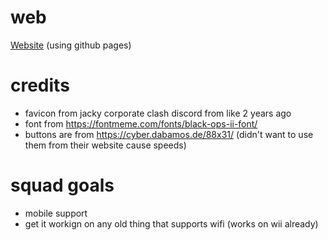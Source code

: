 # web
[Website](https://thunderzapper.xyz) (using github pages)

# credits
* favicon from jacky corporate clash discord from like 2 years ago
* font from https://fontmeme.com/fonts/black-ops-ii-font/
* buttons are from https://cyber.dabamos.de/88x31/ (didn't want to use them from their website cause speeds)
# squad goals
* mobile support
* get it workign on any old thing that supports wifi (works on wii already)